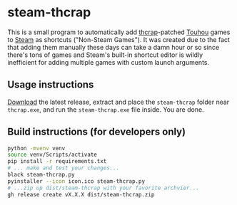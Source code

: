 # steam-thcrap
This is a small program to automatically add [thcrap](https://thpatch.net)-patched [Touhou](https://touhou-project.news) games to [Steam](https://s.team) as shortcuts ("Non-Steam Games").
It was created due to the fact that adding them manually these days can take a damn hour or so since there's tons of games and Steam's built-in shortcut editor is wildly inefficient for adding multiple games with custom launch arguments.

## Usage instructions
[Download](../../releases/latest/download/steam-thcrap.zip) the latest release, extract and place the `steam-thcrap` folder near `thcrap.exe`, and run the `steam-thcrap.exe` file inside. You are done.

## Build instructions (for developers only)
```bash
python -mvenv venv
source venv/Scripts/activate
pip install -r requirements.txt
# ... make and test your changes...
black steam-thcrap.py
pyinstaller --icon icon.ico steam-thcrap.py
# ...zip up dist/steam-thcrap with your favorite archvier...
gh release create vX.X.X dist/steam-thcrap.zip
```
